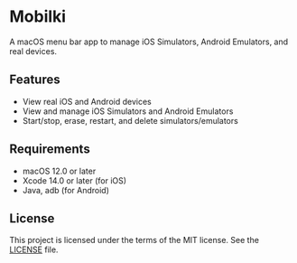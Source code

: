 # Mobilki

A macOS menu bar app to manage iOS Simulators, Android Emulators, and real devices.

## Features

- View real iOS and Android devices
- View and manage iOS Simulators and Android Emulators
- Start/stop, erase, restart, and delete simulators/emulators

## Requirements

- macOS 12.0 or later
- Xcode 14.0 or later (for iOS)
- Java, adb (for Android)

## License

This project is licensed under the terms of the MIT license. See the [LICENSE](LICENSE) file.